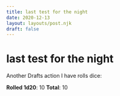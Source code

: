 ```yaml
---
title: last test for the night
date: 2020-12-13
layout: layouts/post.njk
draft: false
---
```


#  last test for the night

Another Drafts action I have rolls dice:

**Rolled 1d20**: 10
**Total**: 10
